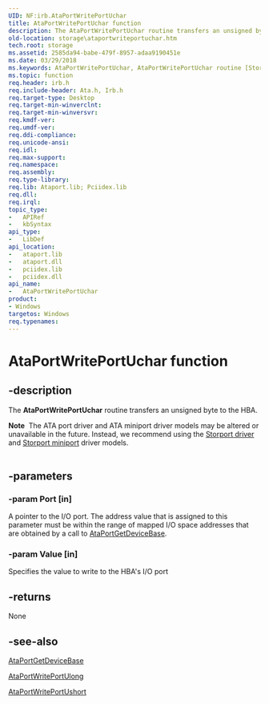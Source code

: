 ```yaml
---
UID: NF:irb.AtaPortWritePortUchar
title: AtaPortWritePortUchar function
description: The AtaPortWritePortUchar routine transfers an unsigned byte to the HBA.Note  The ATA port driver and ATA miniport driver models may be altered or unavailable in the future.
old-location: storage\ataportwriteportuchar.htm
tech.root: storage
ms.assetid: 2585da94-babe-479f-8957-adaa9190451e
ms.date: 03/29/2018
ms.keywords: AtaPortWritePortUchar, AtaPortWritePortUchar routine [Storage Devices], atartns_25e284e4-0c1e-4172-b0d2-4435e23f7270.xml, irb/AtaPortWritePortUchar, storage.ataportwriteportuchar
ms.topic: function
req.header: irb.h
req.include-header: Ata.h, Irb.h
req.target-type: Desktop
req.target-min-winverclnt: 
req.target-min-winversvr: 
req.kmdf-ver: 
req.umdf-ver: 
req.ddi-compliance: 
req.unicode-ansi: 
req.idl: 
req.max-support: 
req.namespace: 
req.assembly: 
req.type-library: 
req.lib: Ataport.lib; Pciidex.lib
req.dll: 
req.irql: 
topic_type:
-	APIRef
-	kbSyntax
api_type:
-	LibDef
api_location:
-	ataport.lib
-	ataport.dll
-	pciidex.lib
-	pciidex.dll
api_name:
-	AtaPortWritePortUchar
product:
- Windows
targetos: Windows
req.typenames: 
---
```


# AtaPortWritePortUchar function


## -description


The <b>AtaPortWritePortUchar</b> routine transfers an unsigned byte to the HBA.
<div class="alert"><b>Note</b>  The ATA port driver and ATA miniport driver models may be altered or unavailable in the future. Instead, we recommend using the <a href="https://msdn.microsoft.com/windows/hardware/drivers/storage/storport-driver">Storport driver</a> and <a href="https://msdn.microsoft.com/windows/hardware/drivers/storage/storport-miniport-drivers">Storport miniport</a> driver models.</div><div> </div>

## -parameters




### -param Port [in]

A pointer to the I/O port. The address value that is assigned to this parameter must be within the range of mapped I/O space addresses that are obtained by a call to <a href="https://msdn.microsoft.com/library/windows/hardware/ff550160">AtaPortGetDeviceBase</a>.


### -param Value [in]

Specifies the value to write to the HBA's I/O port


## -returns



None 




## -see-also




<a href="https://msdn.microsoft.com/library/windows/hardware/ff550160">AtaPortGetDeviceBase</a>



<a href="https://msdn.microsoft.com/library/windows/hardware/ff550258">AtaPortWritePortUlong</a>



<a href="https://msdn.microsoft.com/library/windows/hardware/ff550259">AtaPortWritePortUshort</a>
 

 

